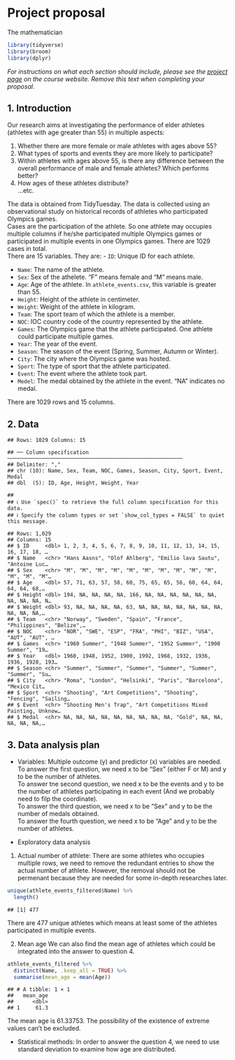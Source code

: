 Project proposal
================
The mathematician

``` r
library(tidyverse)
library(broom)
library(dplyr)
```

*For instructions on what each section should include, please see the
[project page](https://idsed.digital/assessments/project/#proposal) on
the course website. Remove this text when completing your proposal*.

## 1. Introduction

Our research aims at investigating the performance of elder athletes
(athletes with age greater than 55) in multiple aspects:  
1. Whether there are more female or male athletes with ages above 55?  
2. What types of sports and events they are more likely to
participate?  
3. Within athletes with ages above 55, is there any difference between
the overall performance of male and female athletes? Which performs
better?  
4. How ages of these athletes distribute?  
…etc.

The data is obtained from TidyTuesday. The data is collected using an
observational study on historical records of athletes who participated
Olympics games.  
Cases are the participation of the athlete. So one athlete may occupies
multiple columns if he/she participated multiple Olympics games or
participated in multiple events in one Olympics games. There are 1029
cases in total.  
There are 15 variables. They are: - `ID`: Unique ID for each athlete.  
- `Name`: The name of the athlete.  
- `Sex`: Sex of the athelete. “F” means female and “M” means male.  
- `Age`: Age of the athlete. In `athlete_events.csv`, this variable is
greater than 55.  
- `Height`: Height of the athlete in centimeter.  
- `Weight`: Weight of the athlete in kilogram.  
- `Team`: The sport team of which the athlete is a member.  
- `NOC`: IOC country code of the country represented by the athlete.  
- `Games`: The Olympics game that the athlete participated. One athlete
could participate multiple games.  
- `Year`: The year of the event.  
- `Season`: The season of the event (Spring, Summer, Autumn or
Winter).  
- `City`: The city where the Olympics game was hosted.  
- `Sport`: The type of sport that the athlete participated.  
- `Event`: The event where the athlete took part.  
- `Medel`: The medal obtained by the athlete in the event. “NA”
indicates no medal.

There are 1029 rows and 15 columns.

## 2. Data

    ## Rows: 1029 Columns: 15

    ## ── Column specification ────────────────────────────────────────────────────────
    ## Delimiter: ","
    ## chr (10): Name, Sex, Team, NOC, Games, Season, City, Sport, Event, Medal
    ## dbl  (5): ID, Age, Height, Weight, Year

    ## 
    ## ℹ Use `spec()` to retrieve the full column specification for this data.
    ## ℹ Specify the column types or set `show_col_types = FALSE` to quiet this message.

    ## Rows: 1,029
    ## Columns: 15
    ## $ ID     <dbl> 1, 2, 3, 4, 5, 6, 7, 8, 9, 10, 11, 12, 13, 14, 15, 16, 17, 18, …
    ## $ Name   <chr> "Hans Aasns", "Olof Ahlberg", "Emilio lava Sautu", "Antoine Luc…
    ## $ Sex    <chr> "M", "M", "M", "M", "M", "M", "M", "M", "M", "M", "M", "M", "M"…
    ## $ Age    <dbl> 57, 71, 63, 57, 58, 60, 75, 65, 65, 56, 60, 64, 64, 64, 64, 68,…
    ## $ Height <dbl> 194, NA, NA, NA, NA, 166, NA, NA, NA, NA, NA, NA, NA, NA, NA, N…
    ## $ Weight <dbl> 93, NA, NA, NA, NA, 63, NA, NA, NA, NA, NA, NA, NA, NA, NA, NA,…
    ## $ Team   <chr> "Norway", "Sweden", "Spain", "France", "Philippines", "Belize",…
    ## $ NOC    <chr> "NOR", "SWE", "ESP", "FRA", "PHI", "BIZ", "USA", "AUT", "AUT", …
    ## $ Games  <chr> "1960 Summer", "1948 Summer", "1952 Summer", "1900 Summer", "19…
    ## $ Year   <dbl> 1960, 1948, 1952, 1900, 1992, 1968, 1932, 1936, 1936, 1928, 193…
    ## $ Season <chr> "Summer", "Summer", "Summer", "Summer", "Summer", "Summer", "Su…
    ## $ City   <chr> "Roma", "London", "Helsinki", "Paris", "Barcelona", "Mexico Cit…
    ## $ Sport  <chr> "Shooting", "Art Competitions", "Shooting", "Fencing", "Sailing…
    ## $ Event  <chr> "Shooting Men's Trap", "Art Competitions Mixed Painting, Unknow…
    ## $ Medal  <chr> NA, NA, NA, NA, NA, NA, NA, NA, NA, "Gold", NA, NA, NA, NA, NA,…

## 3. Data analysis plan

-   Variables: Multiple outcome (y) and predictor (x) variables are
    needed.  
    To answer the first question, we need x to be “Sex” (either F or M)
    and y to be the number of athletes.  
    To answer tne second question, we need x to be the events and y to
    be the number of athletes participating in each event (And we
    probably need to filp the coordinate).  
    To answer the third question, we need x to be “Sex” and y to be the
    number of medals obtained.  
    To answer the fourth question, we need x to be “Age” and y to be the
    number of athletes.

-   Exploratory data analysis

1.  Actual number of athlete: There are some athletes who occupies
    multiple rows, we need to remove the redundant entries to show the
    actual number of athlete. However, the removal should not be
    permenant because they are needed for some in-depth researches
    later.

``` r
unique(athlete_events_filtered$Name) %>%
  length()
```

    ## [1] 477

There are 477 unique athletes which means at least some of the athletes
participated in multiple events.

2.  Mean age We can also find the mean age of athletes which could be
    integrated into the answer to question 4.

``` r
athlete_events_filtered %>%
  distinct(Name, .keep_all = TRUE) %>%
  summarise(mean_age = mean(Age))
```

    ## # A tibble: 1 × 1
    ##   mean_age
    ##      <dbl>
    ## 1     61.3

The mean age is 61.33753. The possibility of the existence of extreme
values can’t be excluded.

-   Statistical methods: In order to answer the question 4, we need to
    use standard deviation to examine how age are distributed.
